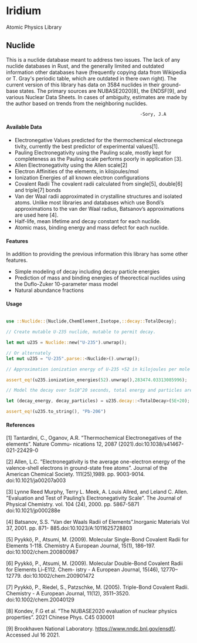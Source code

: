 # Iridium
Atomic Physics Library

## Nuclide 
  This is a nuclide database meant to address two issues. The lack of any nuclide databases in Rust, and the generally limited
 and outdated information other databases have (frequently copying data from Wikipedia or T. Gray's periodic table, which are outdated in there own right). The current version of this library has data on 3584 nuclides in their ground-base states. The primary sources are NUBASE2020[8], the ENDSF[9], and various Nuclear Data Sheets.
  In cases of ambiguity, estimates are made by the author based on trends from the neighboring nuclides. 
  
                                                       -Sory, J.A
#### Available Data
- Electronegative Values predicted for the thermochemical electronega
tivity, currently the best predictor of experimental values[1].
- Pauling  Electronegativity using the Pauling scale, mostly kept for completeness as
the Pauling scale performs poorly in application [3].
- Allen Electronegativity using the Allen scale[2]
- Electron Affinities of the elements, in kilojoules/mol
- Ionization Energies of all known electron configurations
- Covalent Radii The covalent radii calculated from single[5], double[6] and triple[7] bonds
- Van der Waal radii approximated in crystalline structures and isolated atoms. 
Unlike most libraries and databases which use Bondi’s approximations to the van der Waal
radius, Batsanov’s approximations are used here [4].
- Half-life, mean lifetime and decay constant for each nuclide.
- Atomic mass, binding energy and mass defect for each nuclide.

#### Features                                        
In addition to providing the previous information this library has some other features. 
- Simple modeling of decay including decay particle energies
- Prediction of mass and binding energies of theorectical nuclides using the Duflo-Zuker 10-parameter mass model
- Natural abundance fractions 

#### Usage 
   ```rust

 use ::Nuclide::{Nuclide,ChemElement,Isotope,::decay::TotalDecay};
 
   // Create mutable U-235 nuclide, mutable to permit decay. 
   
  let mut u235 = Nuclide::new("U-235").unwrap();
  
  // Or alternately 
  let mut u235 = "U-235".parse::<Nuclide>().unwrap();
  
   // Approximation ionization energy of U-235 +52 in kilojoules per mole 
   
   assert_eq!(u235.ionization_energies(52).unwrap(),283474.03313085996);
   
   // Model the decay over 5x10^20 seconds, total energy and particles are released 
   
   let (decay_energy, decay_particles) = u235.decay::<TotalDecay>(5E+20);
   
   assert_eq!(u235.to_string(), "Pb-206")
 ```

#### References
[1] Tantardini, C., Oganov, A.R. ”Thermochemical Electronegatives of the elements”. Nature Commu-
nications 12, 2087 (2021).doi:10.1038/s41467-021-22429-0

[2] Allen, L.C. ”Electronegativity is the average one-electron energy of the valence-shell electrons in
ground-state free atoms”. Journal of the American Chemical Society. 111(25),1989. pp. 9003-9014.
doi:10.1021/ja00207a003

[3] Lynne Reed Murphy, Terry L. Meek, A. Louis Allred, and Leland C. Allen. ”Evaluation and Test
of Pauling’s Electronegativity Scale”. The Journal of Physical Chemistry. vol. 104 (24), 2000. pp.
5867-5871 doi:10.1021/jp000288e

[4] Batsanov, S.S. ”Van der Waals Radii of Elements”.Inorganic Materials Vol 37, 2001. pp. 871-
885.doi:10.1023/A:1011625728803

[5] Pyykkö, P., Atsumi, M. (2009). Molecular Single-Bond Covalent Radii for Elements 1-118. Chemistry
 A European Journal, 15(1), 186–197. doi:10.1002/chem.200800987
 
[6] Pyykkö, P., Atsumi, M. (2009). Molecular Double-Bond Covalent Radii for Elements Li–E112. Chem-
istry - A European Journal, 15(46), 12770–12779. doi:10.1002/chem.200901472

[7] Pyykkö, P., Riedel, S., Patzschke, M. (2005). Triple-Bond Covalent Radii. Chemistry - A European
Journal, 11(12), 3511–3520. doi:10.1002/chem.20040129

[8] Kondev, F.G et al. ”The NUBASE2020 evaluation of nuclear physics properties”. 2021 Chinese Phys.
C45 030001

[9] Brookhaven National Laboratory. https://www.nndc.bnl.gov/ensdf/. Accessed Jul 16 2021.
